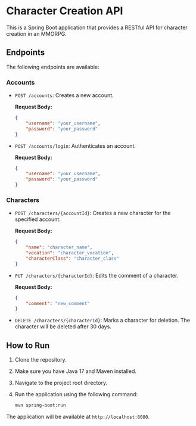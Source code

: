 # Character Creation API

This is a Spring Boot application that provides a RESTful API for character creation in an MMORPG.

## Endpoints

The following endpoints are available:

### Accounts

*   `POST /accounts`: Creates a new account.

    **Request Body:**

    ```json
    {
        "username": "your_username",
        "password": "your_password"
    }
    ```

*   `POST /accounts/login`: Authenticates an account.

    **Request Body:**

    ```json
    {
        "username": "your_username",
        "password": "your_password"
    }
    ```

### Characters

*   `POST /characters/{accountId}`: Creates a new character for the specified account.

    **Request Body:**

    ```json
    {
        "name": "character_name",
        "vocation": "character_vocation",
        "characterClass": "character_class"
    }
    ```

*   `PUT /characters/{characterId}`: Edits the comment of a character.

    **Request Body:**

    ```json
    {
        "comment": "new_comment"
    }
    ```

*   `DELETE /characters/{characterId}`: Marks a character for deletion. The character will be deleted after 30 days.

## How to Run

1.  Clone the repository.
2.  Make sure you have Java 17 and Maven installed.
3.  Navigate to the project root directory.
4.  Run the application using the following command:

    ```bash
    mvn spring-boot:run
    ```

The application will be available at `http://localhost:8080`.
